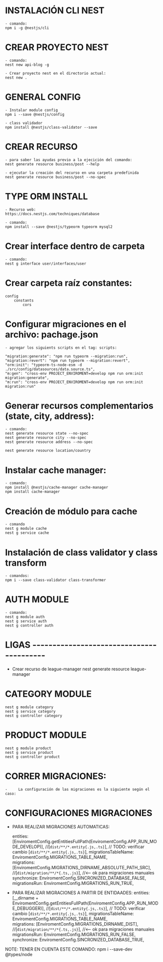 # INSTALACIÓN CLI NEST
    - comando:
    npm i -g @nestjs/cli

# CREAR PROYECTO NEST
    - comando:
    nest new api-blog -g

    - Crear proyecto nest en el directorio actual:
    nest new .

# GENERAL CONFIG
    - Instalar module config
    npm i --save @nestjs/config

    - class validador
    npm install @nestjs/class-validator --save

# CREAR RECURSO
    - para saber las ayudas previo a la ejecición del comando:
    nest generate resource business/post --help

    - ejecutar la creación del recurso en una carpeta predefinida
    nest generate resource business/post --no-spec

# TYPE ORM INSTALL
    - Recurso web:
    https://docs.nestjs.com/techniques/database

    - comando:
    npm install --save @nestjs/typeorm typeorm mysql2

# Crear interface dentro de carpeta
    - comando:
    nest g interface user/interfaces/user


# Crear carpeta raíz constantes:
    config
        constants
            cors


# Configurar migraciones en el archivo: pachage.json

    - agregar los siguients scripts en el tag: scripts:

    "migration:generate": "npm run typeorm --migration:run",
    "migration:revert": "npm run typeorm --migration:revert",
    "orm:init": "typeorm-ts-node-esm -d ./src/config/datasources/data.source.ts",
    "m:gen": "cross-env PROJECT_ENVIROMENT=develop npm run orm:init migration:generate",
    "m:run": "cross-env PROJECT_ENVIROMENT=develop npm run orm:init migration:run"


# Generar recursos complementarios (state, city, address):
    - comando:
    nest generate resource state --no-spec
    nest generate resource city --no-spec
    nest generate resource address --no-spec

    nest generate resource location/country


# Instalar cache manager:
    - comando:
    npm install @nestjs/cache-manager cache-manager
    npm install cache-manager

# Creación de módulo para cache
    - comando
    nest g module cache
    nest g service cache

# Instalación de class validator y class transform
    - comandos:
    npm i --save class-validator class-transformer

# AUTH MODULE
    - comando:
    nest g module auth
    nest g service auth
    nest g controller auth

# LIGAS -----------------------------------------
- Crear recurso de league-manager
nest generate resource league-manager

# CATEGORY MODULE
    nest g module category
    nest g service category
    nest g controller category

# PRODUCT MODULE
    nest g module product
    nest g service product
    nest g controller product

# CORRER MIGRACIONES:
    -     La configuración de las migraciones es la siguiente según el caso:

# CONFIGURACIONES MIGRACIONES
- PARA REALIZAR MIGRACIONES AUTOMATICAS:
 
    entities:           [EnviromentConfig.getEntitiesFullPath(EnviromentConfig.APP_RUN_MODE_DEVELOP)], //[`dist/**/*.entity{.js,.ts}`], // TODO: verificar cambio [`dist/**/*.entity{.js,.ts}`],
    migrationsTableName: EnviromentConfig.MIGRATIONS_TABLE_NAME,  
    migrations:         [EnviromentConfig.MIGRATIONS_DIRNAME_ABSOLUTE_PATH_SRC], //[`dist/migration/**/*{.ts,.js}`], //<-- ok para migraciones manuales    
    synchronize:         EnviromentConfig.SINCRONIZED_DATABASE_FALSE,
    migrationsRun:       EnviromentConfig.MIGRATIONS_RUN_TRUE,
    

- PARA REALIZAR MIGRACIONES A PARTIR DE ENTIDAADES:
    entities:           [__dirname + EnviromentConfig.getEntitiesFullPath(EnviromentConfig.APP_RUN_MODE_DEBUGGER)], //[`dist/**/*.entity{.js,.ts}`], // TODO: verificar cambio [`dist/**/*.entity{.js,.ts}`],
    migrationsTableName: EnviromentConfig.MIGRATIONS_TABLE_NAME,  
    migrations:         [EnviromentConfig.MIGRATIONS_DIRNAME_DIST], //[`dist/migration/**/*{.ts,.js}`], //<-- ok para migraciones manuales
    migrationsRun:       EnviromentConfig.MIGRATIONS_RUN_FALSE,
    synchronize:         EnviromentConfig.SINCRONIZED_DATABASE_TRUE,
       


NOTE: TENER EN CUENTA ESTE COMANDO:
npm i --save-dev @types/node       